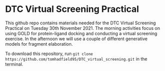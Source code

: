 # DTC Virtual Screening Practical

This github repo contains materials needed for the DTC Virtual Screening Practical on Tuesday 30th November 2021. The morning activities focus on using GOLD for protein-ligand docking and conducting a virtual screening exercise. In the afternoon we will use a couple of different generative models for fragment elaboration. 

To download this repository, run `git clone https://github.com/tomhadfield95/DTC_virtual_screening.git` in the terminal.
